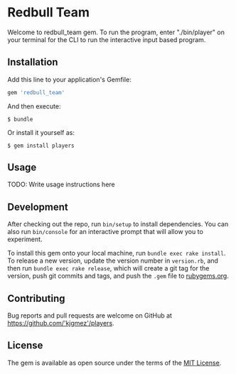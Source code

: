# Redbull Team

Welcome to redbull_team gem. To run the program, enter "./bin/player" on your terminal for the CLI to run the interactive input based program.

## Installation

Add this line to your application's Gemfile:

```ruby
gem 'redbull_team'
```

And then execute:

    $ bundle

Or install it yourself as:

    $ gem install players

## Usage

TODO: Write usage instructions here

## Development

After checking out the repo, run `bin/setup` to install dependencies. You can also run `bin/console` for an interactive prompt that will allow you to experiment.

To install this gem onto your local machine, run `bundle exec rake install`. To release a new version, update the version number in `version.rb`, and then run `bundle exec rake release`, which will create a git tag for the version, push git commits and tags, and push the `.gem` file to [rubygems.org](https://rubygems.org).

## Contributing

Bug reports and pull requests are welcome on GitHub at https://github.com/'kjgmez'/players.

## License

The gem is available as open source under the terms of the [MIT License](https://opensource.org/licenses/MIT).
